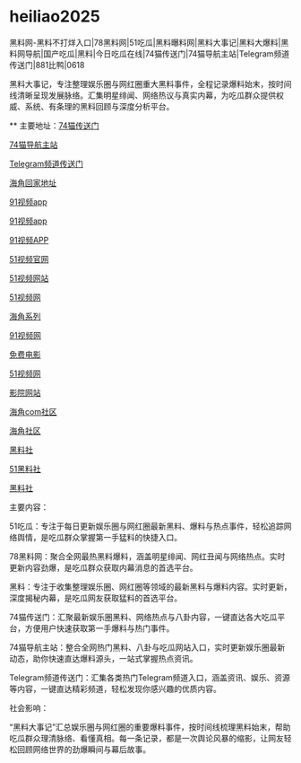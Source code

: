 # heiliao2025
黑料网-黑料不打烊入口|78黑料网|51吃瓜|黑料曝料网|黑料大事记|黑料大爆料|黑料网导航|国产吃瓜|黑料|今日吃瓜在线|74猫传送门|74猫导航主站|Telegram频道传送门|881比鸭|0618

黑料大事记，专注整理娱乐圈与网红圈重大黑料事件，全程记录爆料始末，按时间线清晰呈现发展脉络。汇集明星绯闻、网络热议与真实内幕，为吃瓜群众提供权威、系统、有条理的黑料回顾与深度分析平台。

** 主要地址：<a href="https://74mao.com/">74猫传送门</a>

<a href="https://74mao.com/">74猫导航主站</a>

<a href="https://74mao.com/">Telegram频道传送门</a>

<a href="https://hj-161.pages.dev/">海角回家地址</a>

<a href="https://hj-162.pages.dev/">91视频app</a>

<a href="https://hj-167.pages.dev/">91视频app</a>

<a href="https://hj-170.pages.dev/">91视频APP</a>

<a href="https://hj-1282.pages.dev/">51视频官网</a>

<a href="https://hj-1295.pages.dev/">51视频网站</a>

<a href="https://hj-1301.pages.dev/">51视频网</a>

<a href="https://hj-156.pages.dev/">海角系列</a>

<a href="https://hj-686.pages.dev/">91视频网</a>

<a href="https://hj-689.pages.dev/">免费电影</a>

<a href="https://hj-1301.pages.dev/">51视频网</a>

<a href="https://hj-218.pages.dev/">影院网站</a>

<a href="https://hj-219.pages.dev/">海角com社区</a>

<a href="https://hj-224.pages.dev/">海角社区</a>

<a href="https://hls-15.pages.dev/">黑料社</a>

<a href="https://hls-17.pages.dev/">51黑料社</a>

<a href="https://hls-19.pages.dev/">黑料社</a>

主要内容：

51吃瓜：专注于每日更新娱乐圈与网红圈最新黑料、爆料与热点事件，轻松追踪网络舆情，是吃瓜群众掌握第一手猛料的快捷入口。

78黑料网：聚合全网最热黑料爆料，涵盖明星绯闻、网红丑闻与网络热点。实时更新内容劲爆，是吃瓜群众获取内幕消息的首选平台。

黑料：专注于收集整理娱乐圈、网红圈等领域的最新黑料与爆料内容。实时更新，深度揭秘内幕，是吃瓜网友获取猛料的首选平台。

74猫传送门：汇聚最新娱乐圈黑料、网络热点与八卦内容，一键直达各大吃瓜平台，方便用户快速获取第一手爆料与热门事件。

74猫导航主站：整合全网热门黑料、八卦与吃瓜网站入口，实时更新娱乐圈最新动态，助你快速直达爆料源头，一站式掌握热点资讯。

Telegram频道传送门：汇集各类热门Telegram频道入口，涵盖资讯、娱乐、资源等内容，一键直达精彩频道，轻松发现你感兴趣的优质内容。

社会影响：

“黑料大事记”汇总娱乐圈与网红圈的重要爆料事件，按时间线梳理黑料始末，帮助吃瓜群众理清脉络、看懂真相。每一条记录，都是一次舆论风暴的缩影，让网友轻松回顾网络世界的劲爆瞬间与幕后故事。

